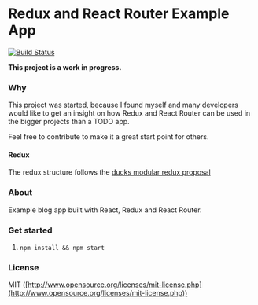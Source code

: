 Redux and React Router Example App
===
[![Build Status](https://travis-ci.org/knowbody/redux-react-router-example-app.svg)](https://travis-ci.org/knowbody/redux-react-router-example-app)

**This project is a work in progress.**

### Why
This project was started, because I found myself and many developers would like to get 
an insight on how Redux and React Router can be used in the bigger projects than a TODO app.

Feel free to contribute to make it a great start point for others.

#### Redux
The redux structure follows the [ducks modular redux proposal](https://github.com/erikras/ducks-modular-redux)

### About
Example blog app built with React, Redux and React Router.

### Get started
1. `npm install && npm start`

### License
MIT ([http://www.opensource.org/licenses/mit-license.php](http://www.opensource.org/licenses/mit-license.php))
